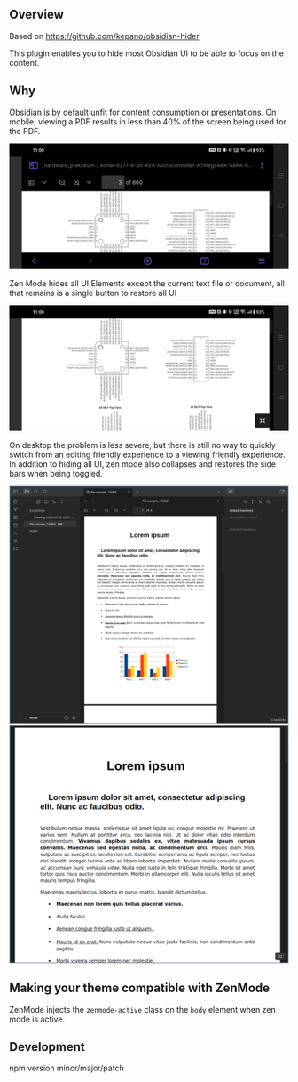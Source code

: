 ## Overview

Based on https://github.com/kepano/obsidian-hider

This plugin enables you to hide most Obsidian UI to be able to focus on the content.

## Why

Obsidian is by default unfit for content consumption or presentations. 
On mobile, viewing a PDF results in less than 40% of the screen being used for the PDF. 

![mobile_nozen](./images/mobile_nozen.jpg)

Zen Mode hides all UI Elements except the current text file or document, all
that remains is a single button to restore all UI

![mobile_zen](./images/mobile_zen.jpg)

On desktop the problem is less severe, but there is still no way to quickly
switch from an editing friendly experience to a viewing friendly experience. 
In addition to hiding all UI, zen mode also collapses and restores the side bars
when being toggled. 

![desktop_nozen](./images/nozen_desktop.png)
![desktop_zen](./images/zen_desktop.png)


## Making your theme compatible with ZenMode

ZenMode injects the `zenmode-active` class on the `body` element when zen mode is active.

## Development

npm version minor/major/patch
